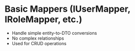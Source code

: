 # Basic Mappers (IUserMapper, IRoleMapper, etc.)
- Handle simple entity-to-DTO conversions
- No complex relationships
- Used for CRUD operations